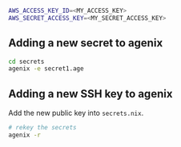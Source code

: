 ``` bash
AWS_ACCESS_KEY_ID=<MY_ACCESS_KEY>
AWS_SECRET_ACCESS_KEY=<MY_SECRET_ACCESS_KEY>
```

## Adding a new secret to agenix
``` bash
cd secrets
agenix -e secret1.age
```

## Adding a new SSH key to agenix
Add the new public key into `secrets.nix`.

``` bash
# rekey the secrets
agenix -r
```


